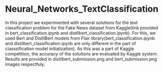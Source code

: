 # Neural_Networks_TextClassification

In this project we experimented with several solutions for the text classification problem for the Fake News dataset from Kaggle(link provided in bert_classification.ipynb and distilbert_classification.ipynb).
For this, we used Bert and DistilBert models from Flair library(bert_classification.ipynb and distilbert_classification.ipynb are only different in the part of classsification model initialization).
As this was a part of Kaggle competition, the accuracy of the soluitons are evaluated by Kaggle system. Results are provided in distilbert_submission.png and bert_submission.png images respectfuly.

